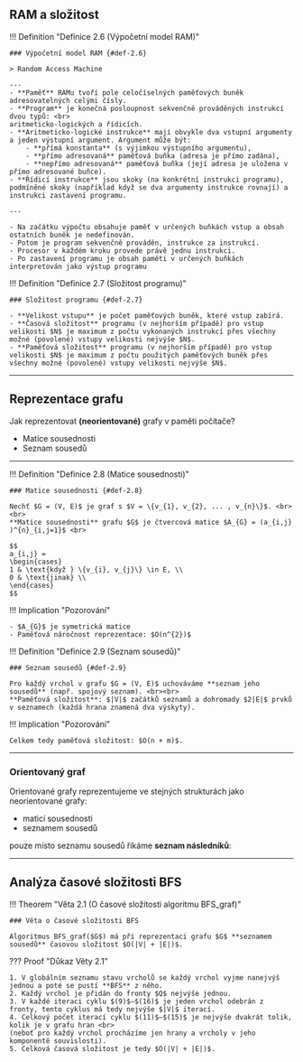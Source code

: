 ## RAM a složitost

<a id="def-2.6"></a>
!!! Definition "Definice 2.6 (Výpočetní model RAM)"

    ### Výpočetní model RAM {#def-2.6}

    > Random Access Machine

    ---
    - **Paměť** RAMu tvoří pole celočíselných paměťových buněk adresovatelných celými čísly.
    - **Program** je konečná posloupnost sekvenčně prováděných instrukcí dvou typů: <br> 
    aritmeticko-logických a řídicích.
    - **Aritmeticko-logické instrukce** mají obvykle dva vstupní argumenty a jeden výstupní argument. Argument může být:
        - **přímá konstanta** (s výjimkou výstupního argumentu),
        - **přímo adresovaná** paměťová buňka (adresa je přímo zadána),
        - **nepřímo adresovaná** paměťová buňka (její adresa je uložena v přímo adresované buňce).
    - **Řídicí instrukce** jsou skoky (na konkrétní instrukci programu), podmíněné skoky (například když se dva argumenty instrukce rovnají) a instrukci zastavení programu.
    
    ---
    
    - Na začátku výpočtu obsahuje paměť v určených buňkách vstup a obsah ostatních buněk je nedefinován.
    - Potom je program sekvenčně prováděn, instrukce za instrukcí.
    - Procesor v každém kroku provede právě jednu instrukci.
    - Po zastavení programu je obsah paměti v určených buňkách interpretován jako výstup programu


<a id="def-2.7"></a>
!!! Definition "Definice 2.7 (Složitost programu)"

    ### Složitost programu {#def-2.7}

    - **Velikost vstupu** je počet paměťových buněk, které vstup zabírá.
    - **Časová složitost** programu (v nejhorším případě) pro vstup velikosti $N$ je maximum z počtu vykonaných instrukcí přes všechny možné (povolené) vstupy velikosti nejvýše $N$.
    - **Paměťová složitost** programu (v nejhorším případě) pro vstup velikosti $N$ je maximum z počtu použitých paměťových buněk přes všechny možné (povolené) vstupy velikosti nejvýše $N$.

---

## Reprezentace grafu

Jak reprezentovat **(neorientované)** grafy v paměti počítače?

- Matice sousednosti
- Seznam sousedů

---

<a id="def-2.8"></a>
!!! Definition "Definice 2.8 (Matice sousednosti)"

    ### Matice sousednosti {#def-2.8}

    Nechť $G = (V, E)$ je graf s $V = \{v_{1}, v_{2}, ... , v_{n}\}$. <br><br>
    **Matice sousednosti** grafu $G$ je čtvercová matice $A_{G} = (a_{i,j} )^{n}_{i,j=1}$ <br>
    
    $$
    a_{i,j} =
    \begin{cases} 
    1 & \text{když } \{v_{i}, v_{j}\} \in E, \\
    0 & \text{jinak} \\
    \end{cases}
    $$

!!! Implication "Pozorování"

    - $A_{G}$ je symetrická matice
    - Paměťová náročnost reprezentace: $O(n^{2})$


<a id="def-2.9"></a>
!!! Definition "Definice 2.9 (Seznam sousedů)"

    ### Seznam sousedů {#def-2.9}

    Pro každý vrchol v grafu $G = (V, E)$ uchováváme **seznam jeho sousedů** (např. spojový seznam). <br><br>
    **Paměťová složitost**: $|V|$ začátků seznamů a dohromady $2|E|$ prvků v seznamech (každá hrana znamená dva výskyty).

!!! Implication "Pozorování"

    Celkem tedy paměťová složitost: $O(n + m)$.

---

### Orientovaný graf

Orientované grafy reprezentujeme ve stejných strukturách jako
neorientované grafy:
    
- maticí sousednosti
- seznamem sousedů

pouze místo seznamu sousedů říkáme **seznam následníků**:

---

## Analýza časové složitosti BFS

<a id="theorem-2.1"></a>
!!! Theorem "Věta 2.1 (O časové složitosti algoritmu BFS_graf)"

    ### Věta o časové složitosti BFS

    Algoritmus BFS_graf($G$) má při reprezentaci grafu $G$ **seznamem sousedů** časovou složitost $O(|V| + |E|)$.

??? Proof "Důkaz Věty 2.1"

    1. V globálním seznamu stavu vrcholů se každý vrchol vyjme nanejvýš jednou a poté se pustí **BFS** z něho.
    2. Každý vrchol je přidán do fronty $Q$ nejvýše jednou.
    3. V každé iteraci cyklu $(9)$–$(16)$ je jeden vrchol odebrán z fronty, tento cyklus má tedy nejvýše $|V|$ iterací.
    4. Celkový počet iterací cyklu $(11)$–$(15)$ je nejvýše dvakrát tolik, kolik je v grafu hran <br>
    (neboť pro každý vrchol procházíme jen hrany a vrcholy v jeho
    komponentě souvislosti).
    5. Celková časová složitost je tedy $O(|V| + |E|)$.